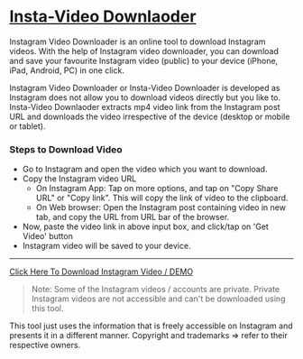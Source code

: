# [Insta-Video Downlaoder](https://goo.gl/FvihCT)

Instagram Video Downloader is an online tool to download Instagram videos. With the help of Instagram video downloader, you can download  and save your favourite Instagram video (public) to your device (iPhone, iPad, Android, PC) in one click.

Instagram Video Downloader or Insta-Video Downloader is developed as Instagram does not allow you to download videos directly but you like to. Insta-Video Downlaoder extracts mp4 video link from the Instagram post URL and downloads the video irrespective of the device (desktop or mobile or tablet).

### Steps to Download Video

  - Go to Instagram and open the video which you want to download.
  - Copy the Instagram video URL
    - On Instagram App: Tap on more options, and tap on "Copy Share URL" or "Copy link". This will copy the link of video to the clipboard.
    - On Web browser: Open the Instagram post containing video in new tab, and copy the URL from URL bar of the browser. 
  - Now, paste the video link in above input box, and click/tap on 'Get Video' button
  - Instagram video will be saved to your device.</li>
  
* * *
  [Click Here To Download Instagram Video / DEMO](https://goo.gl/FvihCT)

>  Note: Some of the Instagram videos / accounts are private. Private Instagram videos are not accessible and can't be downloaded using this tool.


This tool just uses the information that is freely accessible on Instagram and presents it in a different manner. Copyright and trademarks => refer to their respective owners.
